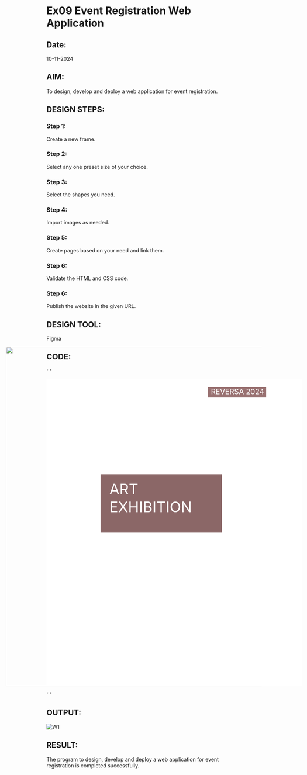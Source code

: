 # Ex09 Event Registration Web Application
## Date:
10-11-2024

## AIM:
To design, develop and deploy a web application for event registration.

## DESIGN STEPS:

### Step 1:
Create a new frame.

### Step 2:
Select any one preset size of your choice.

### Step 3:
Select the shapes you need.

### Step 4:
Import images as needed.

### Step 5:
Create pages based on your need and link them.

### Step 6:

Validate the HTML and CSS code.

### Step 6:

Publish the website in the given URL.

## DESIGN TOOL:
Figma

## CODE:
'''
<div style="width: 700px; height: 840px; position: relative; background: white">
  <img style="width: 811px; height: 929px; left: -111px; top: -89px; position: absolute" src="https://via.placeholder.com/811x929" />
  <div style="width: 332px; height: 160px; left: 148px; top: 260px; position: absolute; background: #8B6767"></div>
  <div style="width: 160px; height: 28px; left: 441px; top: 22px; position: absolute; background: #997171"></div>
  <div style="width: 151px; height: 46px; left: 450px; top: 22px; position: absolute; color: white; font-size: 20px; font-family: Inter; font-weight: 400; word-wrap: break-word">REVERSA 2024</div>
  <div style="width: 278px; height: 120px; left: 172px; top: 276px; position: absolute; color: white; font-size: 40px; font-family: Inter; font-weight: 400; word-wrap: break-word">         ART<br/>   EXHIBITION</div>
  <div style="width: 100px; height: 100px; left: 215px; top: 401px; position: absolute"></div>
</div>

'''
## OUTPUT:
![W1](https://github.com/user-attachments/assets/3175cb1c-6712-4666-8a9f-11645c9ffb51)

## RESULT:
The program to design, develop and deploy a web application for event registration is completed successfully.

